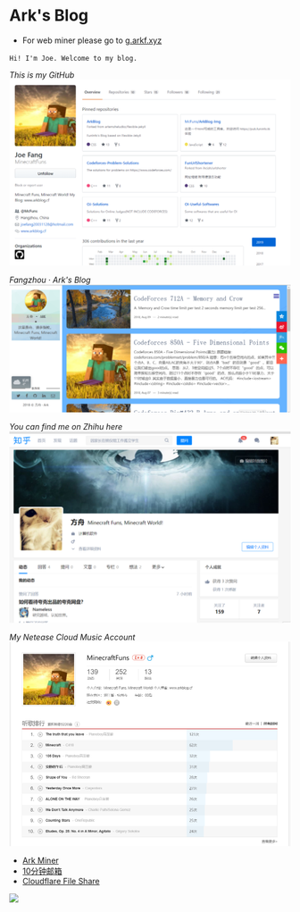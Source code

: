 # Ark's Blog
* For web miner please go to [g.arkf.xyz](https://g.arkf.xyz/miner)

`Hi! I'm Joe. Welcome to my blog.`

*This is my GitHub*
[![](/github.png)](https://github.com/MinecraftFuns)

*Fangzhou · Ark's Blog*
[![](/blog.png)](https://www.arkblog.cf)

*You can find me on Zhihu here*
[![](/zhihu.png)](https://www.zhihu.com/people/minecraftfuns)

*My Netease Cloud Music Account*
[![](/netease.png)](https://music.163.com/#/user/home?id=61964347)

* [Ark Miner](https://g.arkf.xyz)
* [10分钟邮箱](https://m.arkf.xyz)
* [Cloudflare File Share](https://cf.arkf.xyz)

![](https://cdn.jsdelivr.net/gh/vmlankub/www.arkf.xyz@latest/white.png)

<script async src="//pagead2.googlesyndication.com/pagead/js/adsbygoogle.js"></script> <script> (adsbygoogle = window.adsbygoogle || []).push({ google_ad_client: "ca-pub-4161171709893056", enable_page_level_ads: true }); </script>
<!-- Global site tag (gtag.js) - Google Analytics -->
<script async src="https://www.googletagmanager.com/gtag/js?id=UA-116309064-2"></script>
<script>
  window.dataLayer = window.dataLayer || [];
  function gtag(){dataLayer.push(arguments);}
  gtag('js', new Date());
  gtag('config', 'UA-116309064-2');
</script>

